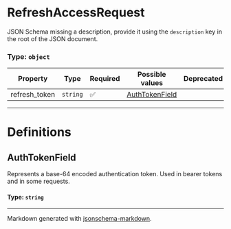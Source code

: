 # RefreshAccessRequest

JSON Schema missing a description, provide it using the `description` key in the root of the JSON document.

### Type: `object`

| Property | Type | Required | Possible values | Deprecated | Default | Description | Examples |
| -------- | ---- | -------- | --------------- | ---------- | ------- | ----------- | -------- |
| refresh_token | `string` | ✅ | [AuthTokenField](#authtokenfield) |  |  |  |  |


---

# Definitions

## AuthTokenField

Represents a base-64 encoded authentication token.
Used in bearer tokens and in some requests.

#### Type: `string`


---

Markdown generated with [jsonschema-markdown](https://github.com/elisiariocouto/jsonschema-markdown).
